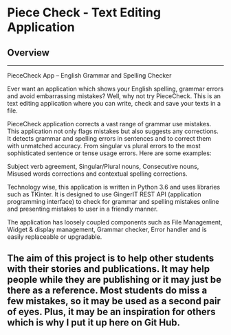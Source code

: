 # Piece Check - Text Editing Application
## Overview

------------------------------------------------------------------------------------------------------------------------------------------
PieceCheck App – English Grammar and Spelling Checker

Ever want an application which shows your English spelling, grammar errors and avoid embarrassing mistakes? Well, why not try PieceCheck.  This is an text editing application where you can write, check and save your texts in a file.

PieceCheck application corrects a vast range of grammar use mistakes. This application not only flags mistakes but also suggests any corrections. It detects grammar and spelling errors in sentences and to correct them with unmatched accuracy. From singular vs plural errors to the most sophisticated sentence or tense usage errors. Here are some examples:

Subject verb agreement, Singular/Plural nouns, Consecutive nouns, Misused words corrections and contextual spelling corrections.

Technology wise, this application is written in Python 3.6 and uses libraries such as TKinter. It is designed to use GingerIT REST API (application programming interface) to check for grammar and spelling mistakes online and presenting mistakes to user in a friendly manner. 

The application has loosely coupled components such as File Management, Widget & display management, Grammar checker, Error handler and is easily replaceable or upgradable.  

The aim of this project is to help other students with their stories and publications. It may help people while they are publishing or it may just be there as a reference. Most students do miss a few mistakes, so it may be used as a second pair of eyes. Plus, it may be an    inspiration for others which is why I put it up here on Git Hub.
------------------------------------------------------------------------------------------------------------------------------------------
